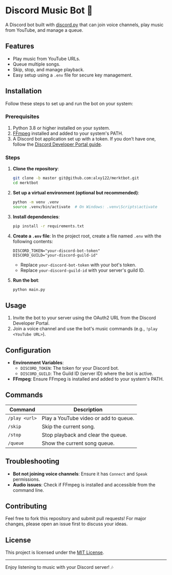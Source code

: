 # Discord Music Bot 🎵

A Discord bot built with [discord.py](https://discordpy.readthedocs.io/) that can join voice channels, play music from YouTube, and manage a queue.

## Features
- Play music from YouTube URLs.
- Queue multiple songs.
- Skip, stop, and manage playback.
- Easy setup using a `.env` file for secure key management.

## Installation

Follow these steps to set up and run the bot on your system:

### Prerequisites
1. Python 3.8 or higher installed on your system.
2. [FFmpeg](https://ffmpeg.org/download.html) installed and added to your system's PATH.
3. A Discord bot application set up with a token. If you don’t have one, follow the [Discord Developer Portal guide](https://discordpy.readthedocs.io/en/stable/discord.html).

### Steps
1. **Clone the repository**:
   ```bash
   git clone -b master git@github.com:alxy122/merktbot.git
   cd merktbot
   ```

2. **Set up a virtual environment (optional but recommended)**:
   ```bash
   python -m venv .venv
   source .venv/bin/activate  # On Windows: .venv\Scripts\activate
   ```

3. **Install dependencies**:
   ```bash
   pip install -r requirements.txt
   ```

4. **Create a `.env` file**:
   In the project root, create a file named `.env` with the following contents:
   ```env
   DISCORD_TOKEN="your-discord-bot-token"
   DISCORD_GUILD="your-discord-guild-id"
   ```
   - Replace `your-discord-bot-token` with your bot's token.
   - Replace `your-discord-guild-id` with your server's guild ID.

5. **Run the bot**:
   ```bash
   python main.py
   ```

## Usage
1. Invite the bot to your server using the OAuth2 URL from the Discord Developer Portal.
2. Join a voice channel and use the bot's music commands (e.g., `!play <YouTube URL>`).

## Configuration
- **Environment Variables**:
  - `DISCORD_TOKEN`: The token for your Discord bot.
  - `DISCORD_GUILD`: The Guild ID (server ID) where the bot is active.
- **FFmpeg**:
  Ensure FFmpeg is installed and added to your system's PATH.

## Commands
| Command      | Description                           |
|--------------|---------------------------------------|
| `/play <url>`| Play a YouTube video or add to queue. |
| `/skip`      | Skip the current song.               |
| `/stop`      | Stop playback and clear the queue.   |
| `/queue`     | Show the current song queue.         |

## Troubleshooting
- **Bot not joining voice channels**: Ensure it has `Connect` and `Speak` permissions.
- **Audio issues**: Check if FFmpeg is installed and accessible from the command line.

## Contributing
Feel free to fork this repository and submit pull requests! For major changes, please open an issue first to discuss your ideas.

## License
This project is licensed under the [MIT License](LICENSE).

---

Enjoy listening to music with your Discord server! 🎶

